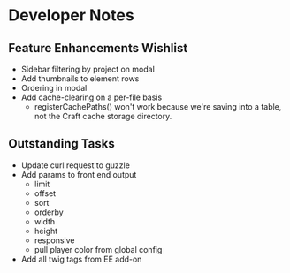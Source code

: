 # Developer Notes

## Feature Enhancements Wishlist

- Sidebar filtering by project on modal
- Add thumbnails to element rows
- Ordering in modal
- Add cache-clearing on a per-file basis
	- registerCachePaths() won't work because we're saving into a table, not the Craft cache storage directory.

## Outstanding Tasks

- Update curl request to guzzle
- Add params to front end output
	- limit
	- offset
	- sort
	- orderby
	- width
	- height
	- responsive
	- pull player color from global config
- Add all twig tags from EE add-on